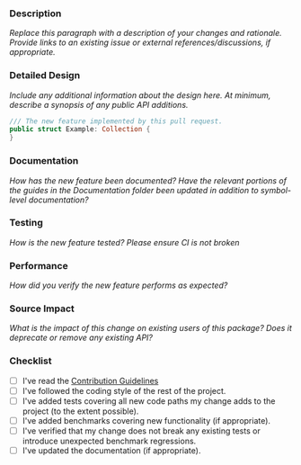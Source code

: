 <!--
    Thanks for contributing to this project!

    Before you submit your request, please replace each paragraph
    below with the relevant details, and complete the steps in the
    checklist by placing an 'x' in each box:
    
    - [x] I've completed this task
    - [ ] This task isn't completed
-->

### Description

*Replace this paragraph with a description of your changes and rationale. 
Provide links to an existing issue or external references/discussions, if appropriate.*

### Detailed Design

*Include any additional information about the design here. At minimum, describe a synopsis of any public API additions.*

```swift
/// The new feature implemented by this pull request.
public struct Example: Collection {
}
```

### Documentation

*How has the new feature been documented? 
Have the relevant portions of the guides in the Documentation folder been updated in addition to symbol-level documentation?*

### Testing

*How is the new feature tested?
Please ensure CI is not broken* 

### Performance

*How did you verify the new feature performs as expected?*

### Source Impact

*What is the impact of this change on existing users of this package? Does it deprecate or remove any existing API?*

### Checklist

- [ ] I've read the [Contribution Guidelines](https://github.com/ctreffs/SwiftNFD/CONTRIBUTING.md)
- [ ] I've followed the coding style of the rest of the project.
- [ ] I've added tests covering all new code paths my change adds to the project (to the extent possible).
- [ ] I've added benchmarks covering new functionality (if appropriate).
- [ ] I've verified that my change does not break any existing tests or introduce unexpected benchmark regressions.
- [ ] I've updated the documentation (if appropriate).
